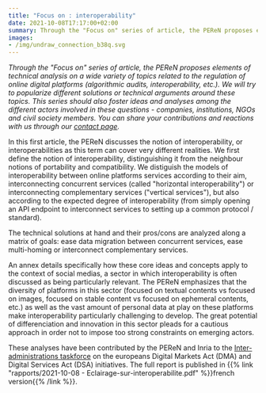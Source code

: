 ```yaml
---
title: "Focus on : interoperability"
date: 2021-10-08T17:17:00+02:00
summary: Through the "Focus on" series of article, the PEReN proposes elements of technical analysis on a wide variety of topics related to the regulation of online digital platforms. In this first article, the PEReN discusses the notion of interoperability and the forms and degrees this notion can cover.
images:
- /img/undraw_connection_b38q.svg
---
```


_Through the "Focus on" series of article, the PEReN proposes elements of technical analysis on a wide variety of topics related to the regulation of online digital platforms (algorithmic audits, interoperability, etc.). We will try to popularize different solutions or technical arguments around these topics. This series should also foster ideas and analyses among the different actors involved in these questions - companies, institutions, NGOs and civil society members. You can share your contributions and reactions with us through our [contact page](https://www.peren.gouv.fr/en/contact/)._

In this first article, the PEReN discusses the notion of interoperability, or interoperabilities as this term can cover very different realities. We first define the notion of interoperability, distinguishing it from the neighbour notions of portability and compatibility. We distiguish the models of interoperability between online platforms services according to their aim, interconnecting concurrent services (called "horizontal interoperability") or interconnecting complementary services ("vertical services"), but also according to the expected degree of interoperability (from simply opening an API endpoint to interconnect services to setting up a common protocol / standard).

The technical solutions at hand and their pros/cons are analyzed along a matrix of goals: ease data migration between concurrent services, ease multi-homing or interconnect complementary services.

An annex details specifically how these core ideas and concepts apply to the context of social medias, a sector in which interoperability is often discussed as being particularly relevant. The PEReN emphasizes that the diversity of platforms in this sector (focused on textual contents vs focused on images, focused on stable content vs focused on ephemeral contents, etc.) as well as the vast amount of personal data at play on these platforms make interoperability particularly challenging to develop. The great potential of differenciation and innovation in this sector pleads for a cautious approach in order not to impose too strong constraints on emerging actors.

These analyses have been contributed by the PEReN and Inria to the [Inter-administrations taskforce](https://www.youtube.com/watch?v=OBHdpn5IJVo) on the europeans Digital Markets Act (DMA) and Digital Services Act (DSA) initiatives. The full report is published in {{% link "rapports/2021-10-08 - Eclairage-sur-interoperabilite.pdf" %}}french version{{% /link %}}.
